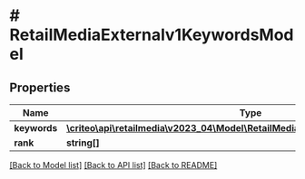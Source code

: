 # # RetailMediaExternalv1KeywordsModel

## Properties

Name | Type | Description | Notes
------------ | ------------- | ------------- | -------------
**keywords** | [**\criteo\api\retailmedia\v2023_04\Model\RetailMediaExternalv1KeywordDataModel**](RetailMediaExternalv1KeywordDataModel.md) |  | [optional]
**rank** | **string[]** |  | [optional]

[[Back to Model list]](../../README.md#models) [[Back to API list]](../../README.md#endpoints) [[Back to README]](../../README.md)
